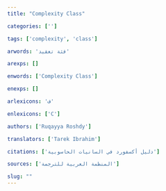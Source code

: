 ```yaml
---
title: "Complexity Class"

categories: ['']

tags: ['complexity', 'class']

arwords: 'فئة تعقيد'

arexps: []

enwords: ['Complexity Class']

enexps: []

arlexicons: 'ف'

enlexicons: ['C']

authors: ['Ruqayya Roshdy']

translators: ['Tarek Ibrahim']

citations: ['دليل أكسفورد في السانيات الحاسوبية']

sources: ['المنظمة العربية للترجمة']

slug: ""
---
```

